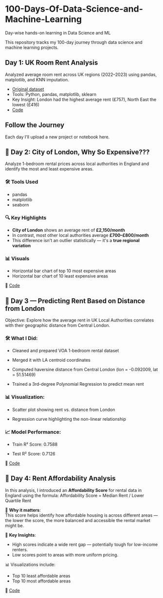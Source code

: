 # 100-Days-Of-Data-Science-and-Machine-Learning
Day-wise hands-on learning in Data Science and ML

This repository tracks my 100-day journey through data science and machine learning projects.

## Day 1: UK Room Rent Analysis
Analyzed average room rent across UK regions (2022–2023) using pandas, matplotlib, and KNN imputation.

- [Original dataset](https://www.ons.gov.uk/peoplepopulationandcommunity/housing/datasets/privaterentalmarketsummarystatisticsinengland)
- Tools: Python, pandas, matplotlib, sklearn
- Key Insight: London had the highest average rent (£757), North East the lowest (£416)
- [Code](https://github.com/abir171915/100-Days-Of-Data-Science-and-Machine-Learning/blob/main/day_1_rent_analysis.ipynb)


## Follow the Journey
Each day I'll upload a new project or notebook here.

## 📅 Day 2: City of London, Why So Expensive???

Analyze 1-bedroom rental prices across local authorities in England and identify the most and least expensive areas.

### 🛠️ Tools Used
- pandas
- matplotlib
- seaborn

### 🔍 Key Highlights
- **City of London** shows an average rent of **£2,150/month**
- In contrast, most other local authorities average **£700–£800/month**
- This difference isn't an outlier statistically — it's a **true regional variation**

### 📊 Visuals
- Horizontal bar chart of top 10 most expensive areas
- Horizontal bar chart of 10 least expensive areas


🔗 [Code](https://github.com/abir171915/100-Days-Of-Data-Science-and-Machine-Learning/blob/main/day_2_rent_analysis.ipynb)

## 📅 Day 3 — Predicting Rent Based on Distance from London
Objective:
Explore how the average rent in UK Local Authorities correlates with their geographic distance from Central London.

### 🛠️ What I Did:
- Cleaned and prepared VOA 1-bedroom rental dataset

- Merged it with LA centroid coordinates

- Computed haversine distance from Central London (lon = -0.092009, lat = 51.51469)

- Trained a 3rd-degree Polynomial Regression to predict mean rent

### 📊 Visualization:
- Scatter plot showing rent vs. distance from London

- Regression curve highlighting the non-linear relationship

### 📈 Model Performance:
- Train R² Score: 0.7588

- Test R² Score: 0.7126

🔗 [Code](https://github.com/abir171915/100-Days-Of-Data-Science-and-Machine-Learning/blob/main/day_3_rent_analysis.ipynb)

## 📅 Day 4: Rent Affordability Analysis

In this analysis, I introduced an **Affordability Score** for rental data in England using the formula:
Affordability Score = Median Rent / Lower Quartile Rent

🔎 **Why it matters**:  
This score helps identify how affordable housing is across different areas — the lower the score, the more balanced and accessible the rental market might be.

📌 **Key Insights**:
- High scores indicate a wide rent gap — potentially tough for low-income renters.
- Low scores point to areas with more uniform pricing.

📊 Visualizations include:
- Top 10 least affordable areas
- Top 10 most affordable areas

🔗 [Code](https://github.com/abir171915/100-Days-Of-Data-Science-and-Machine-Learning/blob/main/day_4_rent_analysis.ipynb)
